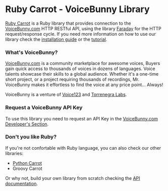 # Ruby Carrot - VoiceBunny Library

[Ruby Carrot](https://github.com/Voice123/ruby-carrot) is a Ruby library that provides connection to the [VoiceBunny.com](http://voicebunny.com) HTTP RESTful API, using the library [Faraday](https://github.com/technoweenie/faraday) for the HTTP request/response cycle.
If you need more information on how to use our library check the [installation guide](https://github.com/Voice123/ruby-carrot/wiki/installation) or the [tutorial](https://github.com/Voice123/ruby-carrot/wiki/Use-tutorial).

### What's VoiceBunny?
[VoiceBunny.com](http://voicebunny.com) is a community marketplace for awesome voices, Buyers gain quick access to thousands of voices in dozens of languages. Voice talents showcase their skills to a global audience. Whether it's a one-time short project, or a project requiring thousands of recordings, Mr. VoiceBunny makes it effortless to find the voice at any price point... Always!

VoiceBunny is a venture of [Voice123](http://voice123.com/) and [Torrenegra Labs](http://torrenegralabs.com/).

### Request a VoiceBunny API Key
To use this library you need to request an API Key in the [VoiceBunny.com Developer's Section](http://voicebunny.com/developers/token).

### Don't you like Ruby?
If you're not confortable with Ruby language, you can also check our other libraries:

* [Python Carrot](https://github.com/Voice123/python-carrot)
* Groovy Carrot

Or why not, build your own library from scratch checking the [API documentation](http://voicebunny.com/developers/index).